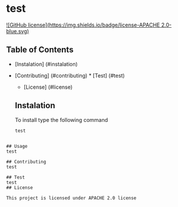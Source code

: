 #  test
  [![GitHub license](https://img.shields.io/badge/license-APACHE 2.0-blue.svg)](https://github.com/test/test)
  ## Table of Contents

   * [Instalation] (#instalation)
   * [Contributing] (#contributing)
    * [Test] (#test)
     * [License] (#license)

     ## Instalation
     To install type the following command

     ```
     test
 ```

 ## Usage
 test

 ## Contributing
 test

 ## Test
 test
 ## License

This project is licensed under APACHE 2.0 license
